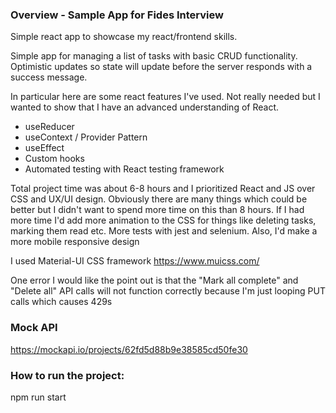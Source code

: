 ### Overview - Sample App for Fides Interview

Simple react app to showcase my react/frontend skills.

Simple app for managing a list of tasks with basic CRUD functionality. Optimistic updates so state will update before the server responds with a success message.

In particular here are some react features I've used. Not really needed but I wanted to show that I have an advanced understanding of React.
- useReducer
- useContext / Provider Pattern
- useEffect
- Custom hooks
- Automated testing with React testing framework

Total project time was about 6-8 hours and I prioritized React and JS over CSS and UX/UI design. Obviously there are many things which could be better but I didn't want to spend more time on this than 8 hours. If I had more time I'd add more animation to the CSS for things like deleting tasks, marking them read etc. More tests with jest and selenium. Also, I'd make a more mobile responsive design

I used Material-UI CSS framework https://www.muicss.com/

One error I would like the point out is that the "Mark all complete" and "Delete all" API calls will not function correctly because I'm just looping PUT calls which causes 429s


### Mock API
https://mockapi.io/projects/62fd5d88b9e38585cd50fe30


### How to run the project:
npm run start

